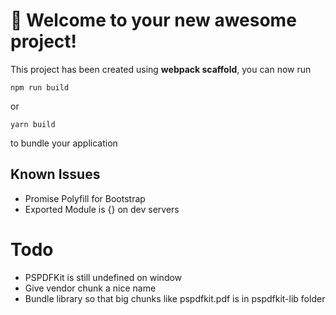 # 🚀 Welcome to your new awesome project!

This project has been created using **webpack scaffold**, you can now run

```
npm run build
```

or

```
yarn build
```

to bundle your application

## Known Issues

- Promise Polyfill for Bootstrap
- Exported Module is {} on dev servers

# Todo
- PSPDFKit is still undefined on window 
- Give vendor chunk a nice name
- Bundle library so that big chunks like pspdfkit.pdf is in pspdfkit-lib folder
